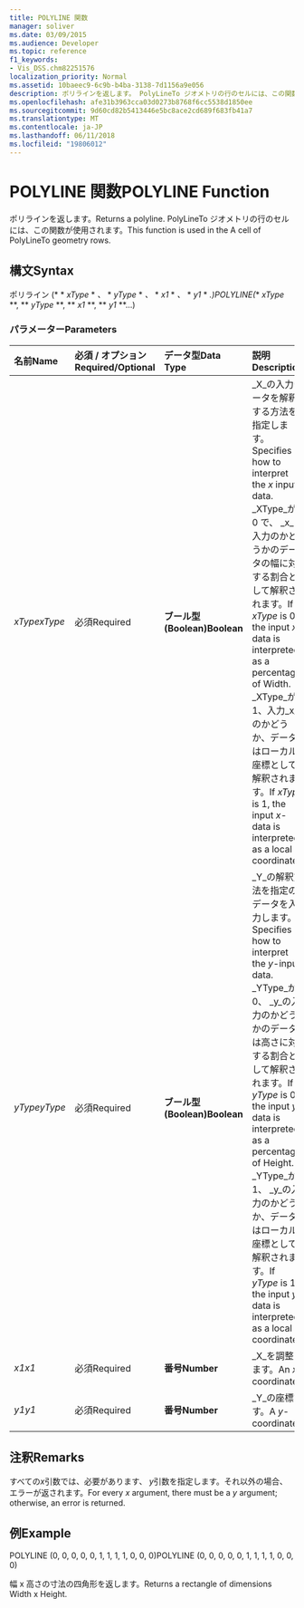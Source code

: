```yaml
---
title: POLYLINE 関数
manager: soliver
ms.date: 03/09/2015
ms.audience: Developer
ms.topic: reference
f1_keywords:
- Vis_DSS.chm82251576
localization_priority: Normal
ms.assetid: 10baeec9-6c9b-b4ba-3138-7d1156a9e056
description: ポリラインを返します。 PolyLineTo ジオメトリの行のセルには、この関数が使用されます。
ms.openlocfilehash: afe31b3963cca03d0273b8768f6cc5538d1850ee
ms.sourcegitcommit: 9d60cd82b5413446e5bc8ace2cd689f683fb41a7
ms.translationtype: MT
ms.contentlocale: ja-JP
ms.lasthandoff: 06/11/2018
ms.locfileid: "19806012"
---
```

# <a name="polyline-function"></a><span data-ttu-id="e0594-104">POLYLINE 関数</span><span class="sxs-lookup"><span data-stu-id="e0594-104">POLYLINE Function</span></span>

<span data-ttu-id="e0594-105">ポリラインを返します。</span><span class="sxs-lookup"><span data-stu-id="e0594-105">Returns a polyline.</span></span> <span data-ttu-id="e0594-106">PolyLineTo ジオメトリの行のセルには、この関数が使用されます。</span><span class="sxs-lookup"><span data-stu-id="e0594-106">This function is used in the A cell of PolyLineTo geometry rows.</span></span> 
  
## <a name="syntax"></a><span data-ttu-id="e0594-107">構文</span><span class="sxs-lookup"><span data-stu-id="e0594-107">Syntax</span></span>

<span data-ttu-id="e0594-108">ポリライン (* * *xType* * *、* * *yType* * *、* * *x1* * *、* * *y1* * *.)</span><span class="sxs-lookup"><span data-stu-id="e0594-108">POLYLINE(** *xType* **, ** *yType* **, ** *x1* **, ** *y1* **...)</span></span> 
  
### <a name="parameters"></a><span data-ttu-id="e0594-109">パラメーター</span><span class="sxs-lookup"><span data-stu-id="e0594-109">Parameters</span></span>

|<span data-ttu-id="e0594-110">**名前**</span><span class="sxs-lookup"><span data-stu-id="e0594-110">**Name**</span></span>|<span data-ttu-id="e0594-111">**必須 / オプション**</span><span class="sxs-lookup"><span data-stu-id="e0594-111">**Required/Optional**</span></span>|<span data-ttu-id="e0594-112">**データ型**</span><span class="sxs-lookup"><span data-stu-id="e0594-112">**Data Type**</span></span>|<span data-ttu-id="e0594-113">**説明**</span><span class="sxs-lookup"><span data-stu-id="e0594-113">**Description**</span></span>|
|:-----|:-----|:-----|:-----|
| <span data-ttu-id="e0594-114">_xType_</span><span class="sxs-lookup"><span data-stu-id="e0594-114">_xType_</span></span> <br/> |<span data-ttu-id="e0594-115">必須</span><span class="sxs-lookup"><span data-stu-id="e0594-115">Required</span></span>  <br/> |<span data-ttu-id="e0594-116">**ブール型 (Boolean)**</span><span class="sxs-lookup"><span data-stu-id="e0594-116">**Boolean**</span></span> <br/> |<span data-ttu-id="e0594-117">_X_の入力データを解釈する方法を指定します。</span><span class="sxs-lookup"><span data-stu-id="e0594-117">Specifies how to interpret the  _x_ input data.</span></span> <span data-ttu-id="e0594-118">_XType_が 0 で、 _x_の入力のかどうかのデータの幅に対する割合として解釈されます。</span><span class="sxs-lookup"><span data-stu-id="e0594-118">If  _xType_ is 0, the input  _x_-data is interpreted as a percentage of Width.</span></span> <span data-ttu-id="e0594-119">_XType_が 1、入力_x_のかどうか、データはローカル座標として解釈されます。</span><span class="sxs-lookup"><span data-stu-id="e0594-119">If  _xType_ is 1, the input  _x_-data is interpreted as a local coordinate.</span></span>  <br/> |
| <span data-ttu-id="e0594-120">_yType_</span><span class="sxs-lookup"><span data-stu-id="e0594-120">_yType_</span></span> <br/> |<span data-ttu-id="e0594-121">必須</span><span class="sxs-lookup"><span data-stu-id="e0594-121">Required</span></span>  <br/> |<span data-ttu-id="e0594-122">**ブール型 (Boolean)**</span><span class="sxs-lookup"><span data-stu-id="e0594-122">**Boolean**</span></span> <br/> |<span data-ttu-id="e0594-123">_Y_の解釈方法を指定のデータを入力します。</span><span class="sxs-lookup"><span data-stu-id="e0594-123">Specifies how to interpret the  _y_-input data.</span></span> <span data-ttu-id="e0594-124">_YType_が 0、 _y_の入力のかどうかのデータは高さに対する割合として解釈されます。</span><span class="sxs-lookup"><span data-stu-id="e0594-124">If  _yType_ is 0, the input  _y_-data is interpreted as a percentage of Height.</span></span> <span data-ttu-id="e0594-125">_YType_が 1、 _y_の入力のかどうか、データはローカル座標として解釈されます。</span><span class="sxs-lookup"><span data-stu-id="e0594-125">If  _yType_ is 1, the input  _y_-data is interpreted as a local coordinate.</span></span>  <br/> |
| <span data-ttu-id="e0594-126">_x1_</span><span class="sxs-lookup"><span data-stu-id="e0594-126">_x1_</span></span> <br/> |<span data-ttu-id="e0594-127">必須</span><span class="sxs-lookup"><span data-stu-id="e0594-127">Required</span></span>  <br/> |<span data-ttu-id="e0594-128">**番号**</span><span class="sxs-lookup"><span data-stu-id="e0594-128">**Number**</span></span> <br/> | <span data-ttu-id="e0594-129">_X_を調整します。</span><span class="sxs-lookup"><span data-stu-id="e0594-129">An  _x_-coordinate.</span></span>  <br/> |
| <span data-ttu-id="e0594-130">_y1_</span><span class="sxs-lookup"><span data-stu-id="e0594-130">_y1_</span></span> <br/> |<span data-ttu-id="e0594-131">必須</span><span class="sxs-lookup"><span data-stu-id="e0594-131">Required</span></span>  <br/> |<span data-ttu-id="e0594-132">**番号**</span><span class="sxs-lookup"><span data-stu-id="e0594-132">**Number**</span></span> <br/> |<span data-ttu-id="e0594-133">_Y_の座標です。</span><span class="sxs-lookup"><span data-stu-id="e0594-133">A  _y_-coordinate.</span></span>  <br/> |
   
## <a name="remarks"></a><span data-ttu-id="e0594-134">注釈</span><span class="sxs-lookup"><span data-stu-id="e0594-134">Remarks</span></span>

<span data-ttu-id="e0594-135">すべての*x*引数では、必要があります、 *y*引数を指定します。それ以外の場合、エラーが返されます。</span><span class="sxs-lookup"><span data-stu-id="e0594-135">For every  *x*  argument, there must be a  *y*  argument; otherwise, an error is returned.</span></span> 
  
## <a name="example"></a><span data-ttu-id="e0594-136">例</span><span class="sxs-lookup"><span data-stu-id="e0594-136">Example</span></span>

<span data-ttu-id="e0594-137">POLYLINE (0, 0, 0, 0, 0, 1, 1, 1, 1, 0, 0, 0)</span><span class="sxs-lookup"><span data-stu-id="e0594-137">POLYLINE (0, 0, 0, 0, 0, 1, 1, 1, 1, 0, 0, 0)</span></span> 
  
<span data-ttu-id="e0594-138">幅 x 高さの寸法の四角形を返します。</span><span class="sxs-lookup"><span data-stu-id="e0594-138">Returns a rectangle of dimensions Width x Height.</span></span> 
  

